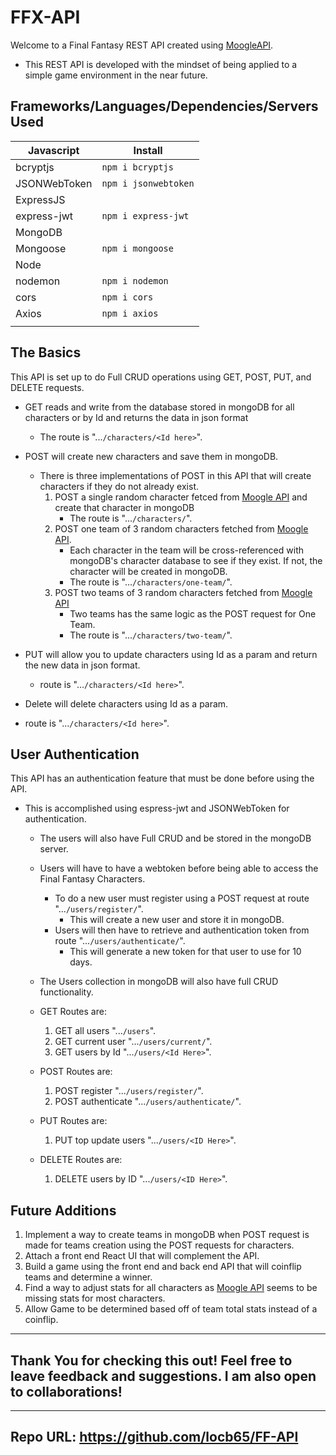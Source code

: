 # FFX-API

Welcome to a Final Fantasy REST API created using [MoogleAPI](https://www.moogleapi.com/swagger/index.html).

* This REST API is developed with the mindset of being applied to a simple game environment in the near future.

## Frameworks/Languages/Dependencies/Servers Used

|Javascript| Install|
|----------|-------|
|bcryptjs | ```npm i bcryptjs```|
|JSONWebToken | ```npm i jsonwebtoken```|
|ExpressJS|
|express-jwt | ```npm i express-jwt```|
|MongoDB ||
|Mongoose | ```npm i mongoose```|
|Node |
|nodemon | ```npm i nodemon```|
|cors | ```npm i cors```|
|Axios | ```npm i axios```|
||

## The Basics

This API is set up to do Full CRUD operations using GET, POST, PUT, and DELETE requests.
* GET reads and write from the database stored in mongoDB for all characters or by Id and returns the data in json format
    * The route is "...```/characters/<Id here>```".
* POST will create new characters and save them in mongoDB. 
    * There is three implementations of POST in this API that will create characters if they do not already exist.
        1. POST a single random character fetced from [Moogle API](https://www.moogleapi.com/swagger/index.html) and create that character in mongoDB
            * The route is "...```/characters/```".
        2. POST one team of 3 random characters fetched from [Moogle API](https://www.moogleapi.com/swagger/index.html).
            * Each character in the team will be cross-referenced with mongoDB's character database to see if they exist. If not, the character will be created in mongoDB.
            * The route is "...```/characters/one-team/```".
        3. POST two teams of 3 random characters fetched from [Moogle API](https://www.moogleapi.com/swagger/index.html)
            * Two teams has the same logic as the POST request for One Team.
            * The route is "...```/characters/two-team/```".

* PUT will allow you to update characters using Id as a param and return the new data in json format.
    * route is "...```/characters/<Id here>```".
* Delete will delete characters using Id as a param.
* route is "...```/characters/<Id here>```".


## User Authentication

This API has an authentication feature that must be done before using the API. 
* This is accomplished using espress-jwt and JSONWebToken for authentication.
    * The users will also have Full CRUD and be stored in the mongoDB server.
    * Users will have to have a webtoken before being able to access the Final Fantasy Characters.
        * To do a new user must register using a POST request at route "...```/users/register/```".
            * This will create a new user and store it in mongoDB. 
        * Users will then have to retrieve and authentication token from route "...```/users/authenticate/```".
            * This will generate a new token for that user to use for 10 days.

    * The Users collection in mongoDB will also have full CRUD functionality.
    * GET Routes are:
        1. GET all users "...```/users```".
        2. GET current user "...```/users/current/```".
        3. GET users by Id "...```/users/<Id Here>```".
    * POST Routes are:
        1. POST register "...```/users/register/```".
        2. POST authenticate "...```/users/authenticate/```".
    * PUT Routes are:
        1. PUT top update users "...```/users/<ID Here>```".
    * DELETE Routes are:
        1. DELETE users by ID "...```/users/<ID Here>```".

## Future Additions 

1. Implement a way to create teams in mongoDB when POST request is made for teams creation using the POST requests for characters.
2. Attach a front end React UI that will complement the API. 
3. Build a game using the front end and back end API that will coinflip teams and determine a winner. 
4. Find a way to adjust stats for all characters as [Moogle API](https://www.moogleapi.com/swagger/index.html) seems to be missing stats for most characters.
5. Allow Game to be determined based off of team total stats instead of a coinflip.

-------------
## Thank You for checking this out! Feel free to leave feedback and suggestions. I am also open to collaborations!
--------------
## Repo URL: https://github.com/locb65/FF-API